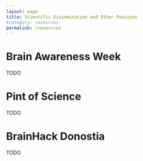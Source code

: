 ```yaml
---
layout: page
title: Scientific Dissemination and Other Passions
#category: resources
permalink: /resources
---
```


# Brain Awareness Week
TODO

# Pint of Science
TODO

# BrainHack Donostia
TODO

